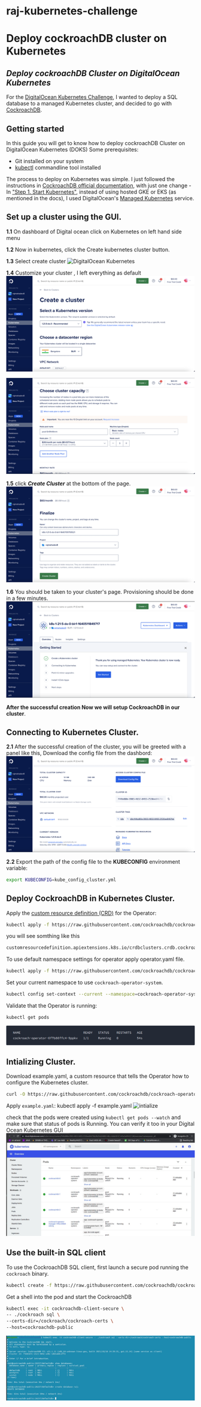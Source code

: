 # raj-kubernetes-challenge

# Deploy cockroachDB cluster on Kubernetes

## _Deploy cockroachDB Cluster on DigitalOcean Kubernetes_




For the [DigitalOcean Kubernetes Challenge](https://www.digitalocean.com/community/pages/kubernetes-challenge), I wanted to deploy a SQL database to a managed Kubernetes cluster, and decided to go with [CockroachDB](https://www.cockroachlabs.com/docs/stable/install-cockroachdb-windows.html).
## Getting started
In this guide you will get to know how to deploy cockroachDB Cluster on DigitalOcean Kubernetes (DOKS)
Some prerequisites:
- Git installed on your system
- [kubectl](https://kubernetes.io/docs/tasks/tools/) commandline tool installed

The process to deploy on Kubernetes was simple. I just followed the instructions in [CockroachDB official documentation](https://www.cockroachlabs.com/docs/v21.2/deploy-cockroachdb-with-kubernetes.html), with just one change - In ["Step 1. Start Kubernetes"](https://www.cockroachlabs.com/docs/v21.2/deploy-cockroachdb-with-kubernetes.html#step-1-start-kubernetes), instead of using hosted GKE or EKS (as mentioned in the docs), I used DigitalOcean's [Managed Kubernetes](https://www.digitalocean.com/products/kubernetes/) service.

## Set up a cluster using the GUI.
**1.1** On dashboard of Digital ocean click on Kubernetes on left hand side menu

**1.2** Now in kubernetes, click the Create kubernetes cluster button.

**1.3** Select create  cluster
![DigitalOcean Kubernetes](images/1.png)

**1.4** Customize your cluster , I left everything as default
![customizing cluster](images/2.png)

![customizing cluster2](images/3.png)

**1.5** click ***Create Cluster*** at the bottom of the page.
![creating cluster](images/4.png)

**1.6** You should be taken to your cluster's page. Provisioning should be done in a few minutes.
![provisioning](images/5.png)

**After the successful creation Now we will setup CockroachDB in our cluster**.

## Connecting to Kubernetes Cluster.
**2.1** After the successful creation of the cluster, you will be greeted with a panel like this, Download the config file from the dashbord:
![configfile](images/6.png)

**2.2** Export the path of the config file to the **KUBECONFIG** environment variable:
```sh
export KUBECONFIG=kube_config_cluster.yml
```
## Deploy CockroachDB in Kubernetes Cluster.
Apply the [custom resource definition (CRD)](https://kubernetes.io/docs/concepts/extend-kubernetes/api-extension/custom-resources/#customresourcedefinitions) for the Operator:


```sh
kubectl apply -f https://raw.githubusercontent.com/cockroachdb/cockroach-operator/v2.4.0/install/crds.yaml
```

you will see somthing like this
```sh
customresourcedefinition.apiextensions.k8s.io/crdbclusters.crdb.cockroachlabs.com created
```

To use default namespace settings for operator apply operator.yaml file.

```sh
kubectl apply -f https://raw.githubusercontent.com/cockroachdb/cockroach-operator/v2.4.0/install/operator.yaml
```

Set your current namespace to use `cockroach-operator-system`. 
```sh
kubectl config set-context --current --namespace=cockroach-operator-system
```

Validate that the Operator is running:
```sh
kubectl get pods
```
![getpods](images/9.png)

## Intializing Cluster.
Download example.yaml, a custom resource that tells the Operator how to configure the Kubernetes cluster.

```sh
curl -O https://raw.githubusercontent.com/cockroachdb/cockroach-operator/v2.4.0/examples/example.yaml
```

Apply `example.yaml`:
kubectl apply -f example.yaml
![intialize](https://cdn.discordapp.com/attachments/825650767318220802/925418795093336104/init.png)

check that the pods were created using `kubectl get pods --watch` and make sure that status of pods is Running.
You can verify it too in your Digital Ocean Kubernetes GUI
![verify](images/8.jpeg)

## Use the built-in SQL client
To use the CockroachDB SQL client, first launch a secure pod running the `cockroach` binary.

```sh
kubectl create -f https://raw.githubusercontent.com/cockroachdb/cockroach-operator/master/examples/client-secure-operator.yaml
```

Get a shell into the pod and start the CockroachDB

```sh
kubectl exec -it cockroachdb-client-secure \
-- ./cockroach sql \
--certs-dir=/cockroach/cockroach-certs \
--host=cockroachdb-public
```
![sql](images/7.jpeg)


